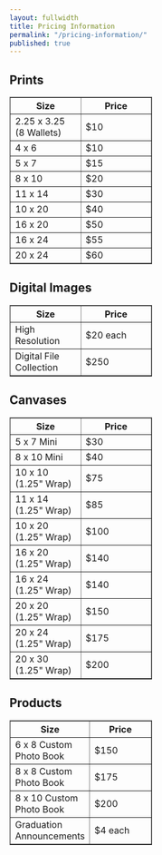```yaml
---
layout: fullwidth
title: Pricing Information
permalink: "/pricing-information/"
published: true
---
```


## Prints

  <table border="1" style="width: 50%;">
   <tr>
    <th>Size</th>
    <th>Price</th>
   </tr>
   <tr>
    <td style="width: 50%;">2.25 x 3.25 (8 Wallets)</td>
    <td>$10</td>
   </tr>
   <tr>
    <td>4 x 6</td>
    <td>$10</td>
   </tr>
   <tr>
    <td>5 x 7</td>
    <td>$15</td>
    </tr>
   <tr>
    <td>8 x 10</td>
    <td>$20</td>
    </tr>
   <tr>
    <td>11 x 14</td>
    <td>$30</td>
    </tr>
   <tr>
   <td>10 x 20</td>
    <td>$40</td>
    </tr>
   <tr>
   <td>16 x 20</td>
    <td>$50</td>
    </tr>
   <tr>
   <td>16 x 24</td>
    <td>$55</td>
    </tr>
   <tr>
   <td>20 x 24</td>
    <td>$60</td>
    </tr>
  </table>
  
## Digital Images

  <table border="1" style="width: 50%;">
   <tr>
    <th>Size</th>
    <th>Price</th>
   </tr>
   <tr>
    <td style="width: 50%;">High Resolution</td>
    <td>$20 each</td>
   </tr>
   <tr>
    <td>Digital File Collection</td>
    <td>$250</td>
   </tr>
   </table>

## Canvases

<table border="1" style="width: 50%;">
   <tr>
    <th>Size</th>
    <th>Price</th>
   </tr>
   <tr>
    <td style="width: 50%;">5 x 7 Mini</td>
    <td>$30</td>
   </tr>
   <tr>
    <td>8 x 10 Mini</td>
    <td>$40</td>
   </tr>
   <tr>
    <td>10 x 10 (1.25" Wrap)</td>
    <td>$75</td>
    </tr>
   <tr>
    <td>11 x 14 (1.25" Wrap)</td>
    <td>$85</td>
    </tr>
   <tr>
    <td>10 x 20 (1.25" Wrap)</td>
    <td>$100</td>
    </tr>
   <tr>
   <td>16 x 20 (1.25" Wrap)</td>
    <td>$140</td>
    </tr>
   <tr>
   <td>16 x 24 (1.25" Wrap)</td>
    <td>$140</td>
    </tr>
   <tr>
   <td>20 x 20 (1.25" Wrap)</td>
    <td>$150</td>
    </tr>
   <tr>
   <td>20 x 24 (1.25" Wrap)</td>
    <td>$175</td>
    </tr>
    <tr>
   <td>20 x 30 (1.25" Wrap)</td>
    <td>$200</td>
    </tr>
  </table>

## Products

  <table border="1" style="width: 50%;">
   <tr>
    <th>Size</th>
    <th>Price</th>
   </tr>
   <tr>
    <td style="width: 50%;">6 x 8 Custom Photo Book</td>
    <td>$150</td>
   </tr>
   <tr>
    <td>8 x 8 Custom Photo Book</td>
    <td>$175</td>
   </tr>
   <tr>
    <td>8 x 10 Custom Photo Book</td>
    <td>$200</td>
    </tr>
   <tr>
   <td>Graduation Announcements</td>
    <td>$4 each</td>
    </tr>
   </table>
